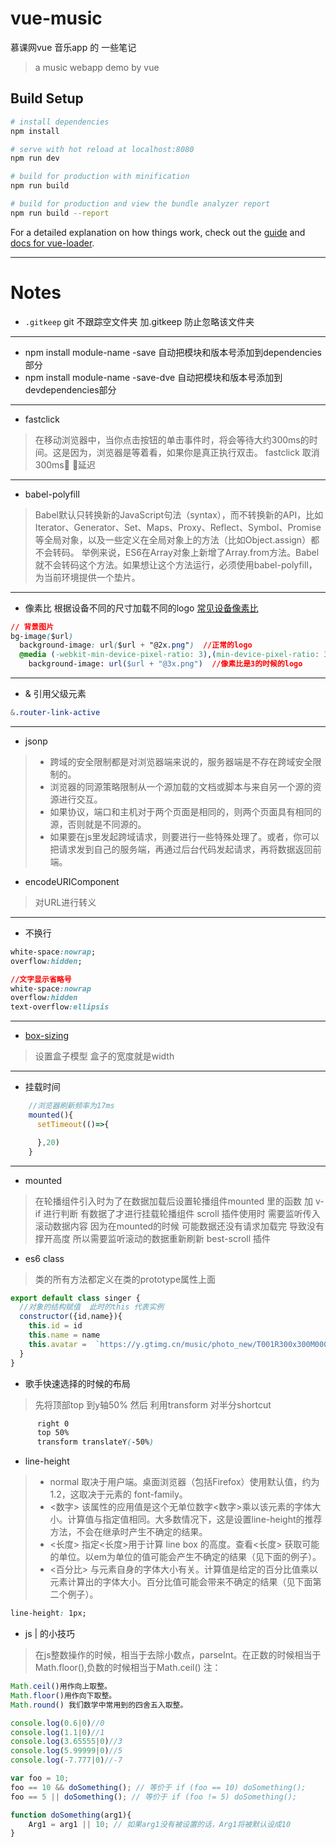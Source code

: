# vue-music
慕课网vue 音乐app 的 一些笔记
> a music webapp demo by vue 

## Build Setup

``` bash
# install dependencies
npm install

# serve with hot reload at localhost:8080
npm run dev

# build for production with minification
npm run build

# build for production and view the bundle analyzer report
npm run build --report
```

For a detailed explanation on how things work, check out the [guide](http://vuejs-templates.github.io/webpack/) and [docs for vue-loader](http://vuejs.github.io/vue-loader).

--- 

# Notes

- ```.gitkeep``` git 不跟踪空文件夹 加.gitkeep 防止忽略该文件夹
---
- npm install module-name -save 自动把模块和版本号添加到dependencies部分
- npm install module-name -save-dve 自动把模块和版本号添加到devdependencies部分

---
- fastclick 
> 在移动浏览器中，当你点击按钮的单击事件时，将会等待大约300ms的时间。这是因为，浏览器是等着看，如果你是真正执行双击。 fastclick 取消300ms 延迟

---
- babel-polyfill
> Babel默认只转换新的JavaScript句法（syntax），而不转换新的API，比如Iterator、Generator、Set、Maps、Proxy、Reflect、Symbol、Promise等全局对象，以及一些定义在全局对象上的方法（比如Object.assign）都不会转码。
>  举例来说，ES6在Array对象上新增了Array.from方法。Babel就不会转码这个方法。如果想让这个方法运行，必须使用babel-polyfill，为当前环境提供一个垫片。

--- 
- 像素比
根据设备不同的尺寸加载不同的logo
[常见设备像素比](https://guide.aotu.io/docs/css/query.html)

```css
// 背景图片
bg-image($url)
  background-image: url($url + "@2x.png")  //正常的logo
  @media (-webkit-min-device-pixel-ratio: 3),(min-device-pixel-ratio: 3)
    background-image: url($url + "@3x.png")  //像素比是3的时候的logo

```
---

- & 引用父级元素

```css
&.router-link-active       
```
--- 

- jsonp
> -  跨域的安全限制都是对浏览器端来说的，服务器端是不存在跨域安全限制的。
> - 浏览器的同源策略限制从一个源加载的文档或脚本与来自另一个源的资源进行交互。
> -  如果协议，端口和主机对于两个页面是相同的，则两个页面具有相同的源，否则就是不同源的。
> - 如果要在js里发起跨域请求，则要进行一些特殊处理了。或者，你可以把请求发到自己的服务端，再通过后台代码发起请求，再将数据返回前端。

- encodeURIComponent
> 对URL进行转义
---
- 不换行
```css
white-space:nowrap;
overflow:hidden; 

//文字显示省略号
white-space:nowrap
overflow:hidden
text-overflow:ellipsis
```
--- 

- [box-sizing](https://www.jianshu.com/p/e2eb0d8c9de6)
> 设置盒子模型 盒子的宽度就是width

--- 
- 挂载时间
```javascript
    //浏览器刷新频率为17ms 
    mounted(){
      setTimeout(()=>{

      },20)
    }
```
---
- mounted
> 在轮播组件引入时为了在数据加载后设置轮播组件mounted 里的函数 加 v-if 进行判断 有数据了才进行挂载轮播组件
> scroll 插件使用时 需要监听传入滚动数据内容 因为在mounted的时候 可能数据还没有请求加载完 导致没有撑开高度
所以需要监听滚动的数据重新刷新 best-scroll 插件


- es6 class
> 类的所有方法都定义在类的prototype属性上面
```javascript
export default class singer {
  //对象的结构赋值  此时的this 代表实例
  constructor({id,name}){
    this.id = id
    this.name = name
    this.avatar =  `https://y.gtimg.cn/music/photo_new/T001R300x300M000${id}.jpg?max_age=2592000`
  }
}
```

- 歌手快速选择的时候的布局
> 先将顶部top 到y轴50% 然后 利用transform 对半分shortcut
```css
      right 0
      top 50%
      transform translateY(-50%)
```

- line-height
>   - normal
  取决于用户端。桌面浏览器（包括Firefox）使用默认值，约为1.2，这取决于元素的 font-family。
>  - <数字>
  该属性的应用值是这个无单位数字<数字>乘以该元素的字体大小。计算值与指定值相同。大多数情况下，这是设置line-height的推荐方法，不会在继承时产生不确定的结果。
>  - <长度>
  指定<长度>用于计算 line box 的高度。查看<长度> 获取可能的单位。以em为单位的值可能会产生不确定的结果（见下面的例子）。
>  - <百分比>
  与元素自身的字体大小有关。计算值是给定的百分比值乘以元素计算出的字体大小。百分比值可能会带来不确定的结果（见下面第二个例子）。


```css
line-height: 1px;
```


- js | 的小技巧
>  在js整数操作的时候，相当于去除小数点，parseInt。在正数的时候相当于Math.floor(),负数的时候相当于Math.ceil() 注：
```javascript
Math.ceil()用作向上取整。
Math.floor()用作向下取整。
Math.round() 我们数学中常用到的四舍五入取整。

console.log(0.6|0)//0
console.log(1.1|0)//1
console.log(3.65555|0)//3
console.log(5.99999|0)//5
console.log(-7.777|0)//-7

var foo = 10;
foo == 10 && doSomething(); // 等价于 if (foo == 10) doSomething();
foo == 5 || doSomething(); // 等价于 if (foo != 5) doSomething();

function doSomething(arg1){
    Arg1 = arg1 || 10; // 如果arg1没有被设置的话，Arg1将被默认设成10
}
```
